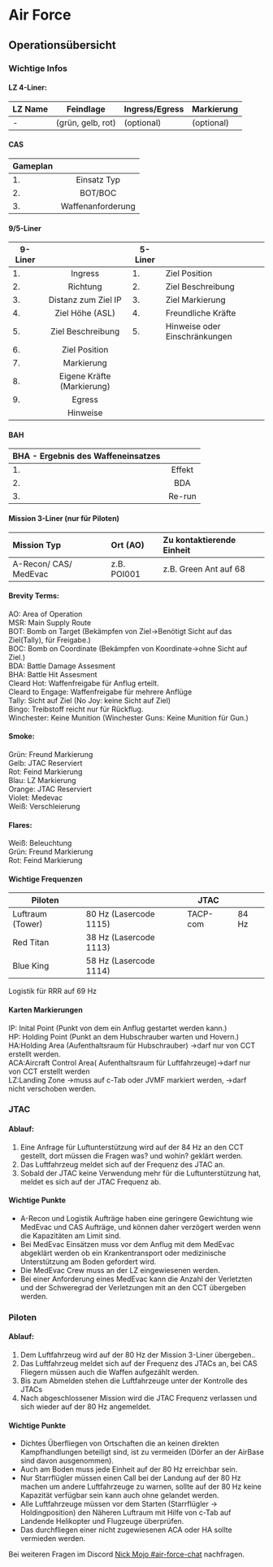 # Air Force

## Operationsübersicht


### Wichtige Infos

#### LZ 4-Liner:

| LZ Name | Feindlage  | Ingress/Egress  | Markierung  |
| - | - | - | - |
| - | (grün, gelb, rot) | (optional) | (optional) |

#### CAS

| Gameplan |  |
| ----- | :---: |
| 1\. | Einsatz Typ |
| 2\. | BOT/BOC |
| 3\. | Waffenanforderung |

#### 9/5-Liner

| 9-Liner |  | 5-Liner |  |
| ----- | :---: | ----- | ----- |
| 1\. | Ingress | 1\. | Ziel Position |
| 2\. | Richtung | 2\. | Ziel Beschreibung |
| 3\. | Distanz zum Ziel IP | 3\. | Ziel Markierung |
| 4\. | Ziel Höhe (ASL) | 4\. | Freundliche Kräfte |
| 5\. | Ziel Beschreibung | 5\. | Hinweise oder Einschränkungen |
| 6\. | Ziel Position |  |  |
| 7\. | Markierung |  |  |
| 8\. | Eigene Kräfte (Markierung) |  |  |
| 9\. | Egress |  |  |
|  | Hinweise |  |  |

#### BAH

| BHA \- Ergebnis des Waffeneinsatzes |  |
| ----- | :---: |
| 1\. | Effekt |
| 2\. | BDA |
| 3\. | Re-run |

#### Mission 3-Liner (nur für Piloten)

| Mission Typ | Ort (AO) | Zu kontaktierende Einheit |
| :---- | :---- | :---- |
| A-Recon/ CAS/ MedEvac | z.B. POI001 | z.B. Green Ant auf 68 |

#### Brevity Terms:  
AO: Area of Operation  
MSR: Main Supply Route  
BOT: Bomb on Target (Bekämpfen von Ziel→Benötigt Sicht auf das Ziel(Tally), für Freigabe.)  
BOC: Bomb on Coordinate (Bekämpfen von Koordinate→ohne Sicht auf Ziel.)  
BDA: Battle Damage Assesment  
BHA: Battle Hit Assesment  
Cleard Hot: Waffenfreigabe für Anflug erteilt.  
Cleard to Engage: Waffenfreigabe für mehrere Anflüge  
Tally: Sicht auf Ziel (No Joy: keine Sicht auf Ziel)  
Bingo: Treibstoff reicht nur für Rückflug.  
Winchester: Keine Munition (Winchester Guns: Keine Munition für Gun.)

#### Smoke:
Grün: Freund Markierung  
Gelb: JTAC Reserviert  
Rot: Feind Markierung  
Blau: LZ Markierung  
Orange: JTAC Reserviert  
Violet: Medevac  
Weiß: Verschleierung

#### Flares:  
Weiß: Beleuchtung  
Grün: Freund Markierung  
Rot: Feind Markierung

#### Wichtige Frequenzen

| Piloten |  | JTAC |  |
| ----- | :---- | ----- | :---- |
| Luftraum (Tower) | 80 Hz (Lasercode 1115\) | TACP-com | 84 Hz |
| Red Titan | 38 Hz (Lasercode 1113\) |  |  |
| Blue King | 58 Hz (Lasercode 1114\) |  |  |

Logistik für RRR auf 69 Hz

####  Karten Markierungen
IP: Inital Point (Punkt von dem ein Anflug gestartet werden kann.)  
HP: Holding Point (Punkt an dem Hubschrauber warten und Hovern.)  
HA:Holding Area (Aufenthaltsraum für Hubschrauber) →darf nur von CCT erstellt werden.  
ACA:Aircraft Control Area( Aufenthaltsraum für Luftfahrzeuge)→darf nur von CCT erstellt werden  
LZ:Landing Zone →muss auf c-Tab oder JVMF markiert werden, →darf nicht verschoben werden.

### JTAC

#### Ablauf:

1. Eine Anfrage für Luftunterstützung wird auf der 84 Hz an den CCT gestellt,
dort müssen die Fragen was? und wohin? geklärt werden.
2. Das Luftfahrzeug meldet sich auf der Frequenz des JTAC an.
3. Sobald der JTAC keine Verwendung mehr für die Luftunterstützung hat,
meldet es sich auf der JTAC Frequenz ab.

#### Wichtige Punkte

* A-Recon und Logistik Aufträge haben eine geringere Gewichtung wie
MedEvac und CAS Aufträge, und können daher verzögert werden wenn die
Kapazitäten am Limit sind.
* Bei MedEvac Einsätzen muss vor dem Anflug mit dem MedEvac abgeklärt
werden ob ein Krankentransport oder medizinische Unterstützung am Boden
gefordert wird.
* Die MedEvac Crew muss an der LZ eingewiesenen werden.
* Bei einer Anforderung eines MedEvac kann die Anzahl der Verletzten und der
Schweregrad der Verletzungen mit an den CCT übergeben werden.

### Piloten

#### Ablauf:

1. Dem Luftfahrzeug wird auf der 80 Hz der Mission 3-Liner übergeben..
2. Das Luftfahrzeug meldet sich auf der Frequenz des JTACs an, bei CAS
Fliegern müssen auch die Waffen aufgezählt werden.
3. Bis zum Abmelden stehen die Luftfahrzeuge unter der Kontrolle des JTACs
4. Nach abgeschlossener Mission wird die JTAC Frequenz verlassen und sich
wieder auf der 80 Hz angemeldet.

#### Wichtige Punkte

* Dichtes Überfliegen von Ortschaften die an keinen direkten
Kampfhandlungen beteiligt sind, ist zu vermeiden (Dörfer an der AirBase sind
davon ausgenommen).
* Auch am Boden muss jede Einheit auf der 80 Hz erreichbar sein.
* Nur Starrflügler müssen einen Call bei der Landung auf der 80 Hz machen
um andere Luftfahrzeuge zu warnen, sollte auf der 80 Hz keine Kapazität
verfügbar sein kann auch ohne gelandet werden.
* Alle Luftfahrzeuge müssen vor dem Starten (Starrflügler → Holdingposition)
den Näheren Luftraum mit Hilfe von c-Tab auf Landende Helikopter und
Flugzeuge überprüfen.
* Das durchfliegen einer nicht zugewiesenen ACA oder HA sollte vermieden
werden.

Bei weiteren Fragen im Discord [Nick Mojo #air-force-chat](https://discord.com/channels/1230998538926952578/1234144188338012170) nachfragen.
